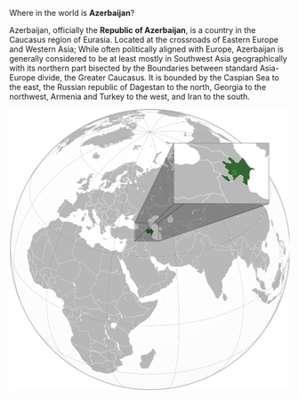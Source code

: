 Where in the world is **Azerbaijan**?
<!--question-->
Azerbaijan, officially the **Republic of Azerbaijan**, is a country in the Caucasus region of Eurasia. Located at the crossroads of Eastern Europe and Western Asia; While often politically aligned with Europe, Azerbaijan is generally considered to be at least mostly in Southwest Asia geographically with its northern part bisected by the Boundaries between standard Asia-Europe divide, the Greater Caucasus. It is bounded by the Caspian Sea to the east, the Russian republic of Dagestan to the north, Georgia to the northwest, Armenia and Turkey to the west, and Iran to the south.

![Map of Azerbaijan](images/Azerbaijan_with_Nagorno_Karabakh_region.svg)